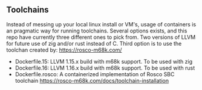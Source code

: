 ## Toolchains

Instead of messing up your local linux install or VM's, usage of containers is an pragmatic way for running toolchains.
Several options exists, and this repo have currently three different ones to pick from. Two versions of LLVM for future use of zig and/or rust instead of C.
Third option is to use the toolchan created by: https://rosco-m68k.com/ 


- Dockerfile.15: LLVM 1.15.x build with m68k support. To be used with zig
- Dockerfile.16: LLVM 1.16.x build with m68k support. To be used with rust
- Dockerfile.rosco: A containerized implementation of Rosco SBC toolchain https://rosco-m68k.com/docs/toolchain-installation